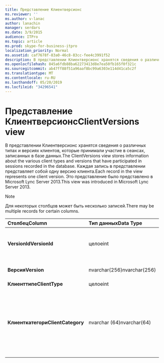 ```yaml
---
title: Представление Клиентверсионс
ms.reviewer: ''
ms.author: v-lanac
author: lanachin
manager: serdars
ms.date: 3/9/2015
audience: ITPro
ms.topic: article
ms.prod: skype-for-business-itpro
localization_priority: Normal
ms.assetid: caf7678f-83a0-46c8-83cc-fee4c3991f52
description: В представлении Клиентверсионс хранятся сведения о различных типах и версиях клиентов, которые принимали участие в сеансах, записанных в базе данных. Каждая запись в представлении представляет собой одну версию клиента. Это представление было представлено в Microsoft Lync Server 2013.
ms.openlocfilehash: 845a6fdb88ba62273413d8e7ea50fb165f0f321c
ms.sourcegitcommit: ab47ff88f51a96aaf8bc99a6303e114d41ca5c2f
ms.translationtype: MT
ms.contentlocale: ru-RU
ms.lasthandoff: 05/20/2019
ms.locfileid: "34296541"
---
```

# <a name="clientversions-view"></a><span data-ttu-id="00082-105">Представление Клиентверсионс</span><span class="sxs-lookup"><span data-stu-id="00082-105">ClientVersions view</span></span>
 
<span data-ttu-id="00082-106">В представлении Клиентверсионс хранятся сведения о различных типах и версиях клиентов, которые принимали участие в сеансах, записанных в базе данных.</span><span class="sxs-lookup"><span data-stu-id="00082-106">The ClientVersions view stores information about the various client types and versions that have participated in sessions recorded in the database.</span></span> <span data-ttu-id="00082-107">Каждая запись в представлении представляет собой одну версию клиента.</span><span class="sxs-lookup"><span data-stu-id="00082-107">Each record in the view represents one client version.</span></span> <span data-ttu-id="00082-108">Это представление было представлено в Microsoft Lync Server 2013.</span><span class="sxs-lookup"><span data-stu-id="00082-108">This view was introduced in Microsoft Lync Server 2013.</span></span>
  
> [!NOTE]
> <span data-ttu-id="00082-109">Для некоторых столбцов может быть несколько записей.</span><span class="sxs-lookup"><span data-stu-id="00082-109">There may be multiple records for certain columns.</span></span> 
  
|<span data-ttu-id="00082-110">**Столбец**</span><span class="sxs-lookup"><span data-stu-id="00082-110">**Column**</span></span>|<span data-ttu-id="00082-111">**Тип данных**</span><span class="sxs-lookup"><span data-stu-id="00082-111">**Data Type**</span></span>|<span data-ttu-id="00082-112">**Сведения**</span><span class="sxs-lookup"><span data-stu-id="00082-112">**Details**</span></span>|
|:-----|:-----|:-----|
|<span data-ttu-id="00082-113">**VersionId**</span><span class="sxs-lookup"><span data-stu-id="00082-113">**VersionId**</span></span> <br/> |<span data-ttu-id="00082-114">целое</span><span class="sxs-lookup"><span data-stu-id="00082-114">int</span></span>  <br/> |<span data-ttu-id="00082-115">Уникальный номер, показывающий этот тип клиента и версию.</span><span class="sxs-lookup"><span data-stu-id="00082-115">Unique number identifying this client type and version.</span></span>  <br/> |
|<span data-ttu-id="00082-116">**Версия**</span><span class="sxs-lookup"><span data-stu-id="00082-116">**Version**</span></span> <br/> |<span data-ttu-id="00082-117">nvarchar(256)</span><span class="sxs-lookup"><span data-stu-id="00082-117">nvarchar(256)</span></span>  <br/> |<span data-ttu-id="00082-118">Представляет агент пользователя.</span><span class="sxs-lookup"><span data-stu-id="00082-118">Represents the user agent.</span></span>  <br/> |
|<span data-ttu-id="00082-119">**Клиенттипе**</span><span class="sxs-lookup"><span data-stu-id="00082-119">**ClientType**</span></span> <br/> |<span data-ttu-id="00082-120">целое</span><span class="sxs-lookup"><span data-stu-id="00082-120">int</span></span>  <br/> |<span data-ttu-id="00082-121">Тип клиента.</span><span class="sxs-lookup"><span data-stu-id="00082-121">Type of client.</span></span>  <br/> |
|<span data-ttu-id="00082-122">**Клиенткатегори**</span><span class="sxs-lookup"><span data-stu-id="00082-122">**ClientCategory**</span></span> <br/> |<span data-ttu-id="00082-123">nvarchar (64)</span><span class="sxs-lookup"><span data-stu-id="00082-123">nvarchar(64)</span></span>  <br/> |<span data-ttu-id="00082-124">Категория, к которой относится клиент.</span><span class="sxs-lookup"><span data-stu-id="00082-124">Category that the client belongs to.</span></span> <span data-ttu-id="00082-125">Например, клиент КонференЦинг_аттендант_ 1.0 принадлежит к Клиенткатегори Каа.</span><span class="sxs-lookup"><span data-stu-id="00082-125">For example, the client Conferencing_Attendant_1.0 belongs to the ClientCategory CAA.</span></span>  <br/> |
   

